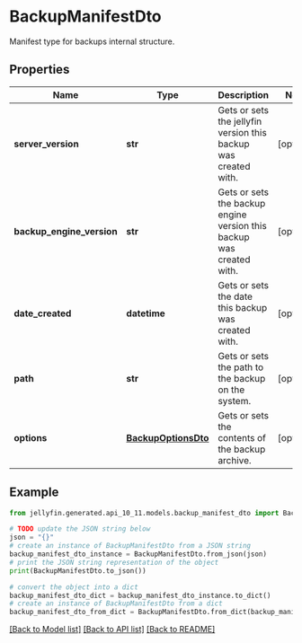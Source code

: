 # BackupManifestDto

Manifest type for backups internal structure.

## Properties

Name | Type | Description | Notes
------------ | ------------- | ------------- | -------------
**server_version** | **str** | Gets or sets the jellyfin version this backup was created with. | [optional] 
**backup_engine_version** | **str** | Gets or sets the backup engine version this backup was created with. | [optional] 
**date_created** | **datetime** | Gets or sets the date this backup was created with. | [optional] 
**path** | **str** | Gets or sets the path to the backup on the system. | [optional] 
**options** | [**BackupOptionsDto**](BackupOptionsDto.md) | Gets or sets the contents of the backup archive. | [optional] 

## Example

```python
from jellyfin.generated.api_10_11.models.backup_manifest_dto import BackupManifestDto

# TODO update the JSON string below
json = "{}"
# create an instance of BackupManifestDto from a JSON string
backup_manifest_dto_instance = BackupManifestDto.from_json(json)
# print the JSON string representation of the object
print(BackupManifestDto.to_json())

# convert the object into a dict
backup_manifest_dto_dict = backup_manifest_dto_instance.to_dict()
# create an instance of BackupManifestDto from a dict
backup_manifest_dto_from_dict = BackupManifestDto.from_dict(backup_manifest_dto_dict)
```
[[Back to Model list]](../README.md#documentation-for-models) [[Back to API list]](../README.md#documentation-for-api-endpoints) [[Back to README]](../README.md)


